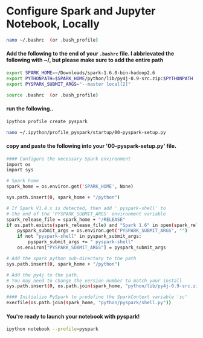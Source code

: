 # Configure Spark and Jupyter Notebook, Locally

```bash
nano ~/.bashrc  (or .bash_profile)
```

#### Add the following to the end of your `.bashrc` file.  I abbrievated the following with ~/, but please make sure to add the entire path

```bash
export SPARK_HOME=~/Downloads/spark-1.6.0-bin-hadoop2.6
export PYTHONPATH=$SPARK_HOME/python/lib/py4j-0.9-src.zip:$PYTHONPATH
export PYSPARK_SUBMIT_ARGS="--master local[2]"   

source .bashrc  (or .bash_profile)
```

#### run the following..

```bash 
ipython profile create pyspark
```
```bash 
nano ~/.ipython/profile_pyspark/startup/00-pyspark-setup.py
```

#### copy and paste the following into your '00-pyspark-setup.py' file.

```bash
#### Configure the necessary Spark environment
import os
import sys

# Spark home
spark_home = os.environ.get('SPARK_HOME', None)

sys.path.insert(0, spark_home + "/python")

# If Spark V1.4.x is detected, then add ' pyspark-shell' to
# the end of the 'PYSPARK_SUBMIT_ARGS' environment variable
spark_release_file = spark_home + "/RELEASE"
if os.path.exists(spark_release_file) and "Spark 1.6" in open(spark_release_file).read():
    pyspark_submit_args = os.environ.get("PYSPARK_SUBMIT_ARGS", "")
    if not "pyspark-shell" in pyspark_submit_args:
        pyspark_submit_args += " pyspark-shell"
    os.environ["PYSPARK_SUBMIT_ARGS"] = pyspark_submit_args

# Add the spark python sub-directory to the path
sys.path.insert(0, spark_home + "/python")

# Add the py4j to the path.
# You may need to change the version number to match your install
sys.path.insert(0, os.path.join(spark_home, "python/lib/py4j-0.9-src.zip"))

#### Initialize PySpark to predefine the SparkContext variable 'sc'
execfile(os.path.join(spark_home, "python/pyspark/shell.py"))
```

#### You're ready to launch your notebook with pyspark!

```bash 
ipython notebook --profile=pyspark
```



